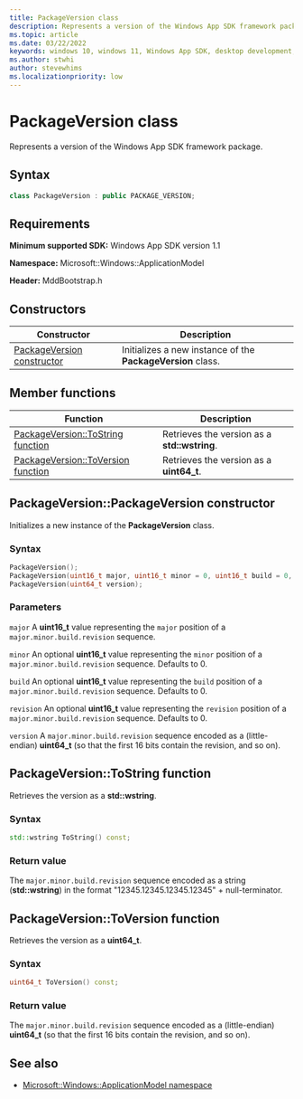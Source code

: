 ```yaml
---
title: PackageVersion class
description: Represents a version of the Windows App SDK framework package (C++).
ms.topic: article
ms.date: 03/22/2022
keywords: windows 10, windows 11, Windows App SDK, desktop development, app sdk, bootstrapper, bootstrapper api
ms.author: stwhi
author: stevewhims
ms.localizationpriority: low
---
```


# PackageVersion class

Represents a version of the Windows App SDK framework package.

## Syntax
```cpp
class PackageVersion : public PACKAGE_VERSION;
```

## Requirements
**Minimum supported SDK:** Windows App SDK version 1.1

**Namespace:** Microsoft::Windows::ApplicationModel

**Header:** MddBootstrap.h

## Constructors
|Constructor|Description|
|------------|-----------------|
|[PackageVersion constructor](#packageversionpackageversion-constructor)|Initializes a new instance of the **PackageVersion** class.|

## Member functions
|Function|Description|
|------------|-----------------|
|[PackageVersion::ToString function](#packageversiontostring-function)|Retrieves the version as a **std::wstring**.|
|[PackageVersion::ToVersion function](#packageversiontoversion-function)|Retrieves the version as a **uint64_t**.|

## PackageVersion::PackageVersion constructor
Initializes a new instance of the **PackageVersion** class.

### Syntax
```cpp
PackageVersion();
PackageVersion(uint16_t major, uint16_t minor = 0, uint16_t build = 0, uint16_t revision = 0);
PackageVersion(uint64_t version);
```

### Parameters
`major`
A **uint16_t** value representing the `major` position of a `major.minor.build.revision` sequence.

`minor`
An optional **uint16_t** value representing the `minor` position of a `major.minor.build.revision` sequence. Defaults to 0.

`build`
An optional **uint16_t** value representing the `build` position of a `major.minor.build.revision` sequence. Defaults to 0.

`revision`
An optional **uint16_t** value representing the `revision` position of a `major.minor.build.revision` sequence. Defaults to 0.

`version`
A `major.minor.build.revision` sequence encoded as a (little-endian) **uint64_t** (so that the first 16 bits contain the revision, and so on).

## PackageVersion::ToString function
Retrieves the version as a **std::wstring**.

### Syntax
```cpp
std::wstring ToString() const;
```

### Return value 
The `major.minor.build.revision` sequence encoded as a string (**std::wstring**) in the format "12345.12345.12345.12345" + null-terminator.

## PackageVersion::ToVersion function
Retrieves the version as a **uint64_t**.

### Syntax
```cpp
uint64_t ToVersion() const;
```

### Return value 
The `major.minor.build.revision` sequence encoded as a (little-endian) **uint64_t** (so that the first 16 bits contain the revision, and so on).

## See also
* [Microsoft::Windows::ApplicationModel namespace](microsoft.windows.applicationmodel.md)
